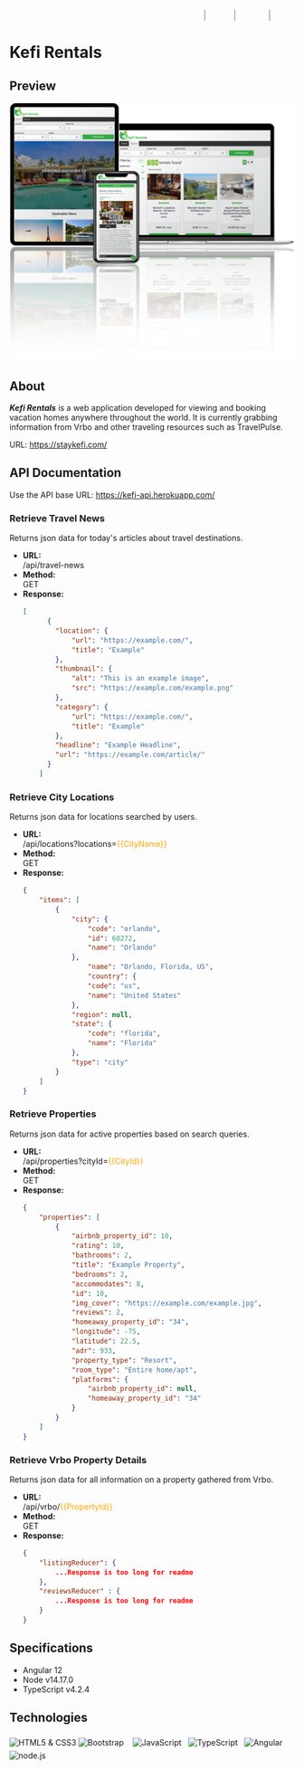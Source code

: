 <div style="font-size:16px;color:grey;margin-bottom:0!important;" align="right">
    <a href="#about" style="color:white;">About</a> |
    <a href="#api-documentation" style="color:white;">Docs</a> |
    <a href="#specifications" style="color:white;">Specs</a> |
    <a href="#technologies" style="color:white;">Tech</a>
</div>
<h1>Kefi Rentals</h1>

## Preview
<img src="./readme-assets/mockup-design2.png">

## About
<b><i>Kefi Rentals</i></b> is a web application developed for viewing and booking vacation homes anywhere throughout the world. It is currently grabbing information from Vrbo and other traveling resources such as TravelPulse.

URL: https://staykefi.com/

## API Documentation
Use the API base URL: https://kefi-api.herokuapp.com/

### Retrieve Travel News
Returns json data for today's articles about travel destinations.

<ul>
  <li>
    <b>URL:</b>
    <br/>
    /api/travel-news
  </li>
  <li>
    <b>Method:</b>
    <br/>
    GET
  </li>
  <li>
    <b>Response:</b>
    
```json
[
      {
        "location": {
            "url": "https://example.com/",
            "title": "Example"
        },
        "thumbnail": {
            "alt": "This is an example image",
            "src": "https://example.com/example.png"
        },
        "category": {
            "url": "https://example.com/",
            "title": "Example"
        },
        "headline": "Example Headline",
        "url": "https://example.com/article/"
      }         
    ]
```
  </li>
</ul>

### Retrieve City Locations
Returns json data for locations searched by users.

<ul>
  <li>
    <b>URL:</b>
    <br/>
    /api/locations?locations=<span style="color:orange;">{{CityName}}</span>
  </li>
  <li>
    <b>Method:</b>
    <br/>
    GET
  </li>
  <li>
    <b>Response:</b>
    
```json
{
    "items": [
        {
            "city": {
                "code": "orlando",
                "id": 60272,
                "name": "Orlando"
            },
                "name": "Orlando, Florida, US",
                "country": {
                "code": "us",
                "name": "United States"
            },
            "region": null,
            "state": {
                "code": "florida",
                "name": "Florida"
            },
            "type": "city"
        }       
    ]
}
```
  </li>
</ul>

### Retrieve Properties
Returns json data for active properties based on search queries.

<ul>
  <li>
    <b>URL:</b>
    <br/>
    /api/properties?cityId=<span style="color:orange;">{{CityId}}</span>
  </li>
  <li>
    <b>Method:</b>
    <br/>
    GET
  </li>
  <li>
    <b>Response:</b>
    
```json
{
    "properties": [
        {
            "airbnb_property_id": 10,
            "rating": 10,
            "bathrooms": 2,
            "title": "Example Property",
            "bedrooms": 2,
            "accommodates": 8,
            "id": 10,
            "img_cover": "https://example.com/example.jpg",
            "reviews": 2,
            "homeaway_property_id": "34",
            "longitude": -75,
            "latitude": 22.5,
            "adr": 933,
            "property_type": "Resort",
            "room_type": "Entire home/apt",
            "platforms": {
                "airbnb_property_id": null,
                "homeaway_property_id": "34"
            }
        }      
    ]
}
```
  </li>
</ul>

### Retrieve Vrbo Property Details
Returns json data for all information on a property gathered from Vrbo.

<ul>
  <li>
    <b>URL:</b>
    <br/>
    /api/vrbo/<span style="color:orange;">{{PropertyId}}</span>
  </li>
  <li>
    <b>Method:</b>
    <br/>
    GET
  </li>
  <li>
    <b>Response:</b>
    
```json
{
    "listingReducer": {
        ...Response is too long for readme
    },
    "reviewsReducer" : {
        ...Response is too long for readme
    }
}
```
  </li>
</ul>

## Specifications
<ul>
    <li>Angular 12</li>
    <li>Node v14.17.0</li>
    <li>TypeScript v4.2.4</li>
</ul>

## Technologies

<img align="middle" src="https://i.imgur.com/cYZa5rl.png" alt="HTML5 & CSS3" title="HTML5 & CSS3" width="25%"/>&nbsp;<img align="middle" src="https://i.imgur.com/fQeFR61.png" title="Bootstrap" alt="Bootstrap" width="10%"/>&nbsp; &nbsp; <img align="middle" src="https://i.imgur.com/XwLI0e8.jpg" alt="JavaScript" title="JavaScript" width="10%"/>&nbsp; &nbsp;<img align="middle" src="https://i.imgur.com/bEhK6cb.png" alt="TypeScript" title="TypeScript" width="10%"/>&nbsp; &nbsp;<img src="https://i.imgur.com/nwildil.png" align="middle" width="20%" alt="Angular" title="Angular"/>&nbsp; &nbsp;<img align="middle" src="https://i.imgur.com/IMAql3U.png" alt="node.js" title="Node.js" width="15%">